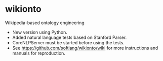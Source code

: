 # wikionto
Wikipedia-based ontology engineering

* New version using Python.
* Added natural language tests based on Stanford Parser.
* CoreNLPServer must be started before using the tests. 
* See https://github.com/softlang/wikionto/wiki for more instructions and manuals for reproduction.

